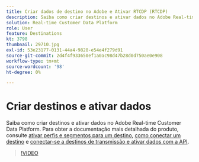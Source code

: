 ```yaml
---
title: Criar dados de destino no Adobe e Ativar RTCDP (RTCDP)
description: Saiba como criar destinos e ativar dados no Adobe Real-time Customer Data Platform
solution: Real-time Customer Data Platform
role: User
feature: Destinations
kt: 3798
thumbnail: 29710.jpg
exl-id: 53e23177-0131-44a4-9828-e54e4f279d91
source-git-commit: 2d4f4f933650ef1a0ac98d47b28d0d750ae0e908
workflow-type: tm+mt
source-wordcount: '98'
ht-degree: 0%

---
```


# Criar destinos e ativar dados

Saiba como criar destinos e ativar dados no Adobe Real-time Customer Data Platform. Para obter a documentação mais detalhada do produto, consulte [ativar perfis e segmentos para um destino](https://experienceleague.adobe.com/docs/experience-platform/rtcdp/destinations/dest-tutorials/activate-destinations.html), [como conectar um destino](https://experienceleague.adobe.com/docs/experience-platform/rtcdp/destinations/dest-tutorials/connect-destination.html) e [conectar-se a destinos de transmissão e ativar dados com a API](https://experienceleague.adobe.com/docs/experience-platform/rtcdp/destinations/api-tutorials/streaming-destinations-api-tutorial.html).

>[!VIDEO](https://video.tv.adobe.com/v/29710?quality=12&learn=on)


